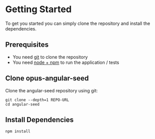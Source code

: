 # Getting Started

To get you started you can simply clone the repository and install the dependencies.

## Prerequisites

* You need [git](http://git-scm.com/) to clone the repository
* You need [node + npm](http://nodejs.org/) to run the application / tests

## Clone opus-angular-seed

Clone the angular-seed repository using git:

```
git clone --depth=1 REPO-URL
cd angular-seed
```

## Install Dependencies

```
npm install
```
